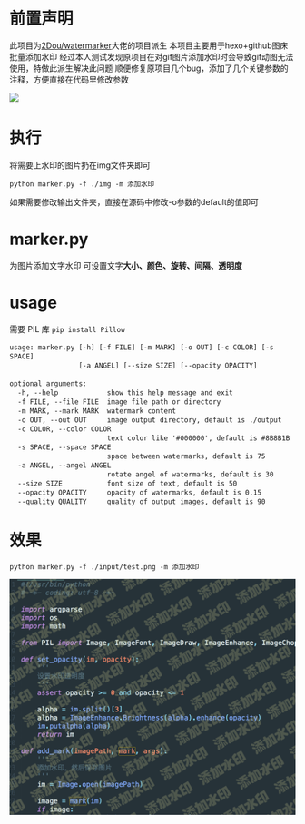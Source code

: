 # 前置声明
此项目为[2Dou/watermarker](https://github.com/2Dou/watermarker)大佬的项目派生
本项目主要用于hexo+github图床批量添加水印
经过本人测试发现原项目在对gif图片添加水印时会导致gif动图无法使用，特做此派生解决此问题
顺便修复原项目几个bug，添加了几个关键参数的注释，方便直接在代码里修改参数

![](https://cdn.jsdelivr.net/gh/QiYi92/ImageHost/img/202108080037002.png)

# 执行
将需要上水印的图片扔在img文件夹即可
```
python marker.py -f ./img -m 添加水印
```
如果需要修改输出文件夹，直接在源码中修改-o参数的default的值即可
# marker.py

为图片添加文字水印
可设置文字**大小、颜色、旋转、间隔、透明度**

# usage

需要 PIL 库 `pip install Pillow`

```
usage: marker.py [-h] [-f FILE] [-m MARK] [-o OUT] [-c COLOR] [-s SPACE]
                 [-a ANGEL] [--size SIZE] [--opacity OPACITY]

optional arguments:
  -h, --help            show this help message and exit
  -f FILE, --file FILE  image file path or directory
  -m MARK, --mark MARK  watermark content
  -o OUT, --out OUT     image output directory, default is ./output
  -c COLOR, --color COLOR
                        text color like '#000000', default is #8B8B1B
  -s SPACE, --space SPACE
                        space between watermarks, default is 75
  -a ANGEL, --angel ANGEL
                        rotate angel of watermarks, default is 30
  --size SIZE           font size of text, default is 50
  --opacity OPACITY     opacity of watermarks, default is 0.15
  --quality QUALITY     quality of output images, default is 90
```

# 效果

`python marker.py -f ./input/test.png -m 添加水印`

![](https://github.com/2Dou/watermarker/raw/master/output/test.png)

